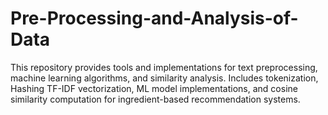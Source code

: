 # Pre-Processing-and-Analysis-of-Data
This repository provides tools and implementations for text preprocessing, machine learning algorithms, and similarity analysis. Includes tokenization, Hashing TF-IDF vectorization, ML model implementations, and cosine similarity computation for ingredient-based recommendation systems.
